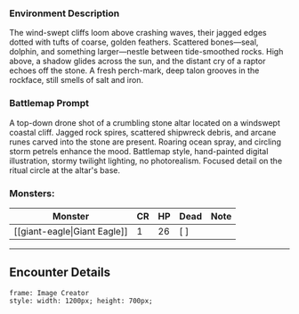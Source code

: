 ### Environment Description

The wind-swept cliffs loom above crashing waves, their jagged edges dotted with tufts of coarse, golden feathers. Scattered bones—seal, dolphin, and something larger—nestle between tide-smoothed rocks. High above, a shadow glides across the sun, and the distant cry of a raptor echoes off the stone. A fresh perch-mark, deep talon grooves in the rockface, still smells of salt and iron.

### Battlemap Prompt

A top-down drone shot of a crumbling stone altar located on a windswept coastal cliff. Jagged rock spires, scattered shipwreck debris, and arcane runes carved into the stone are present. Roaring ocean spray, and circling storm petrels enhance the mood. Battlemap style, hand-painted digital illustration, stormy twilight lighting, no photorealism. Focused detail on the ritual circle at the altar's base.

### Monsters:
| Monster | CR | HP | Dead | Note |
|---------|----|----|------|------|
| [[giant-eagle\|Giant Eagle]] | 1 | 26 | [ ] |  |

---
## Encounter Details

```custom-frames
frame: Image Creator
style: width: 1200px; height: 700px;
```

